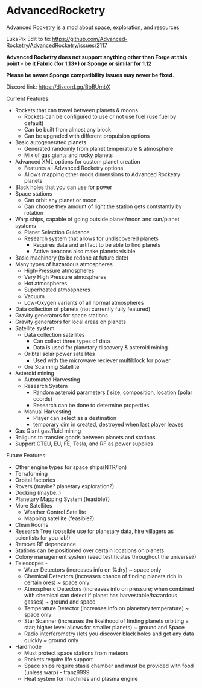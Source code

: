 # AdvancedRocketry
Advanced Rocketry is a mod about space, exploration, and resources

LukaPix Edit to fix https://github.com/Advanced-Rocketry/AdvancedRocketry/issues/2117

<b>Advanced Rocketry does not support anything other than Forge at this point - be it Fabric (for 1.13+) or Sponge or similar for 1.12</b> 

<b>Please be aware Sponge compatibility issues may never be fixed.</b>

Discord link: https://discord.gg/BbBUmbX

Current Features:



 - Rockets that can travel between planets & moons
   - Rockets can be configured to use or not use fuel (use fuel by default)
   - Can be built from almost any block
   - Can be upgraded with different propulsion options
 - Basic autogenerated planets
   - Generated randomly from planet temperature & atmosphere
   - Mix of gas giants and rocky planets
 - Advanced XML options for custom planet creation
   - Features all Advanced Rocketry options
   - Allows mapping other mods dimensions to Advanced Rocketry planets
 - Black holes that you can use for power
 - Space stations
   - Can orbit any planet or moon
   - Can choose they amount of light the station gets contstantly by rotation
 - Warp ships, capable of going outside planet/moon and sun/planet systems
   - Planet Selection Guidance
   - Research system that allows for undiscovered planets
     - Requires data and artifact to be able to find planets
     - Active beacons also make planets visible
 - Basic machinery (to be redone at future date)
 - Many types of hazardous atmospheres
   - High-Pressure atmospheres 
   - Very High Pressure atmospheres
   - Hot atmospheres
   - Superheated atmospheres
   - Vacuum
   - Low-Oxygen variants of all normal atmospheres
 - Data collection of planets (not currently fully featured)
 - Gravity generators for space stations
 - Gravity generators for local areas on planets
 - Satellite system
   - Data collection satellites
     - Can collect three types of data
     - Data is used for planetary discovery & asteroid mining
   - Oribtal solar power satellites
     - Used with the microwave reciever multiblock for power
   - Ore Scanning Satellite
 - Asteroid mining
   - Automated Harvesting
   - Research System
      - Random asteroid parameters ( size, composition, location (polar coords)
      - Research can be done to determine properties
   - Manual Harvesting
      - Player can select as a destination
      - temporary dim in created, destroyed when last player leaves
 - Gas Giant gas/fluid mining
 - Railguns to transfer goods between planets and stations
 - Support GTEU, EU, FE, Tesla, and RF as power supplies




Future Features:

 - Other engine types for space ships(NTR/ion)
 - Terraforming
 - Orbital factories
 - Rovers (maybe? planetary exploration?)
 - Docking (maybe..)
 - Planetary Mapping System (feasible?)
 - More Satellites
   - Weather Control Satellite
   - Mapping satellite (feasible?)
 - Clean Rooms
 - Research Tree (possible use for planetary data, hire villagers as scientists for you lab!)
 - Remove RF dependance
 - Stations can be positioned over certain locations on planets
 - Colony management system (seed testificates throughout the universe?)
 - Telescopes - 
   - Water Detectors (increases info on %dry) ~ space only
   - Chemical Detectors (increases chance of finding planets rich in certain ores) ~ space only
   - Atmospheric Detectors (increases info on pressure; when combined with chemical can detect if planet has harvestable/hazardous gasses) ~ ground and space 
   - Temperature Detector (increases info on planetary temperature) ~ space only
   - Star Scanner (increases the likelihood of finding planets orbiting a star; higher level allows for smaller planets) ~ ground and Space
   - Radio interferometry (lets you discover black holes and get any data quickly  ~ ground only
 - Hardmode
   - Must protect space stations from meteors
   - Rockets require life support
   - Space ships require stasis chamber and must be provided with food (unless warp)  -  tranz9999
   - Heat system for machines and plasma engine
